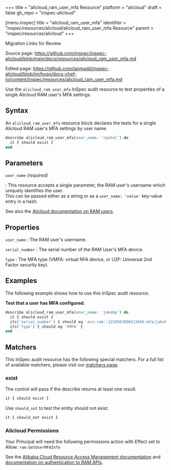 +++
title = "alicloud_ram_user_mfa Resource"
platform = "alicloud"
draft = false
gh_repo = "inspec-alicloud"

[menu.inspec]
title = "alicloud_ram_user_mfa"
identifier = "inspec/resources/alicloud/alicloud_ram_user_mfa Resource"
parent = "inspec/resources/alicloud"
+++

<div class="admonition-note">
<p class="admonition-note-title">Migration Links for Review</p>
<div class="admonition-note-text">
<p>Source page: <a href="https://github.com/inspec/inspec-alicloud/blob/main/docs/resources/alicloud_ram_user_mfa.md">https://github.com/inspec/inspec-alicloud/blob/main/docs/resources/alicloud_ram_user_mfa.md</a></p>
<p>Edited page: <a href="https://github.com/ianmadd/inspec-alicloud/blob/im/hugo/docs-chef-io/content/inspec/resources/alicloud_ram_user_mfa.md">https://github.com/ianmadd/inspec-alicloud/blob/im/hugo/docs-chef-io/content/inspec/resources/alicloud_ram_user_mfa.md</a></p>
</div>
</div>


Use the `alicloud_ram_user_mfa` InSpec audit resource to test properties of a single Alicloud RAM user's MFA settings.

## Syntax

An `alicloud_ram_user_mfa` resource block declares the tests for a single Alicloud RAM user's MFA settings by user name.

```ruby
describe alicloud_ram_user_mfa(user_name: 'rpatel') do
  it { should exist }
end
```

## Parameters

`user_name` _(required)_

: This resource accepts a single parameter, the RAM user's username which uniquely identifies the user.  
  This can be passed either as a string or as a `user_name: 'value'` key-value entry in a hash.

See also the [Alicloud documentation on RAM users](https://www.alibabacloud.com/help/doc-detail/122148.htm?spm=a2c63.p38356.b99.20.12456fb6z4r7Hz).

## Properties

`user_name`
: The RAM user's username.

`serial_number`
: The serial number of the RAM User's MFA device.

`type`
: The MFA type (VMFA: virtual NFA device, or U2F: Universal 2nd Factor security key).

## Examples

The following example shows how to use this InSpec audit resource.

**Test that a user has MFA configured.**

```ruby
describe alicloud_ram_user_mfa(user_name: 'jakobp') do
  it { should exist }
  its('serial_number') { should eq 'acs:ram::1234567890123456:mfa/jakobp' }
  its('type') { should eq 'VMFA' }
end
```

## Matchers

This InSpec audit resource has the following special matchers. For a full list of available matchers, please visit our [matchers page](https://www.inspec.io/docs/reference/matchers/).

### exist

The control will pass if the describe returns at least one result.

```ruby
it { should exist }
```

Use `should_not` to test the entity should not exist.

```ruby
it { should_not exist }
```

### Alicloud Permissions

Your Principal will need the following permissions action with Effect set to Allow: `ram:GetUserMFAInfo`

See the [Alibaba Cloud Resource Access Management documentation](https://www.alibabacloud.com/help/doc-detail/57445.htm?spm=a2c63.p38356.b99.12.51ef1b28W18VZd) and
[documentation on authentication to RAM APIs](https://partners-intl.aliyun.com/help/doc-detail/102666.htm).
